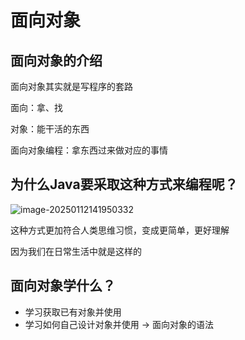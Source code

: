# 面向对象

## 面向对象的介绍

面向对象其实就是写程序的套路

面向：拿、找

对象：能干活的东西

面向对象编程：拿东西过来做对应的事情

## 为什么Java要采取这种方式来编程呢？

![image-20250112141950332](https://pic.hibugs.net/NGBTEAM/image-20250112141950332.png?imageSlim)

这种方式更加符合人类思维习惯，变成更简单，更好理解

因为我们在日常生活中就是这样的

## 面向对象学什么？

- 学习获取已有对象并使用
- 学习如何自己设计对象并使用 -> 面向对象的语法